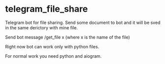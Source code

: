 # telegram_file_share


Telegram bot for file sharing.
 Send some document to bot and it will be sved in the same derictory with mine file.
 
 Send bot message /get_file x    (where x is the name of the file)
 
 Right now bot can work only with python files.


For normal work you need python and aiogram.
